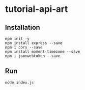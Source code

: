 # tutorial-api-art

## Installation
```shell
npm init -y
npm install express --save
npm i cors --save
npm install moment-timezone --save
npm i jsonwebtoken --save
```

## Run
```shell
node index.js
```